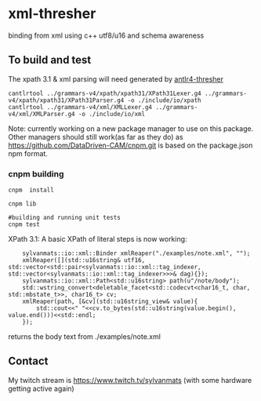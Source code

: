# xml-thresher
binding from xml using c++ utf8/u16 and schema awareness

## To build and test

The xpath 3.1 & xml parsing will need generated by [antlr4-thresher](https://github.com/DataDriven-CAM/antlr4-thresher)
```
cantlrtool ../grammars-v4/xpath/xpath31/XPath31Lexer.g4 ../grammars-v4/xpath/xpath31/XPath31Parser.g4 -o ./include/io/xpath
cantlrtool ../grammars-v4/xml/XMLLexer.g4 ../grammars-v4/xml/XMLParser.g4 -o ./include/io/xml
```


Note: currently working on a new package manager to use on this package.  Other managers should still 
work(as far as they do) as https://github.com/DataDriven-CAM/cnpm.git is based on the package.json npm format.

### cnpm building

```
cnpm  install

cnpm lib

#building and running unit tests
cnpm test

```

XPath 3.1:
A basic XPath of literal steps is now working:
```
    sylvanmats::io::xml::Binder xmlReaper("./examples/note.xml", "");
    xmlReaper([](std::u16string& utf16, std::vector<std::pair<sylvanmats::io::xml::tag_indexer, std::vector<sylvanmats::io::xml::tag_indexer>>>& dag){});
    sylvanmats::io::xml::Path<std::u16string> path(u"/note/body");
    std::wstring_convert<deletable_facet<std::codecvt<char16_t, char, std::mbstate_t>>, char16_t> cv;
    xmlReaper(path, [&cv](std::u16string_view& value){
        std::cout<<" "<<cv.to_bytes(std::u16string(value.begin(), value.end()))<<std::endl;
    });

```
returns the body text from ./examples/note.xml

## Contact

My twitch stream is https://www.twitch.tv/sylvanmats
(with some hardware getting active again)